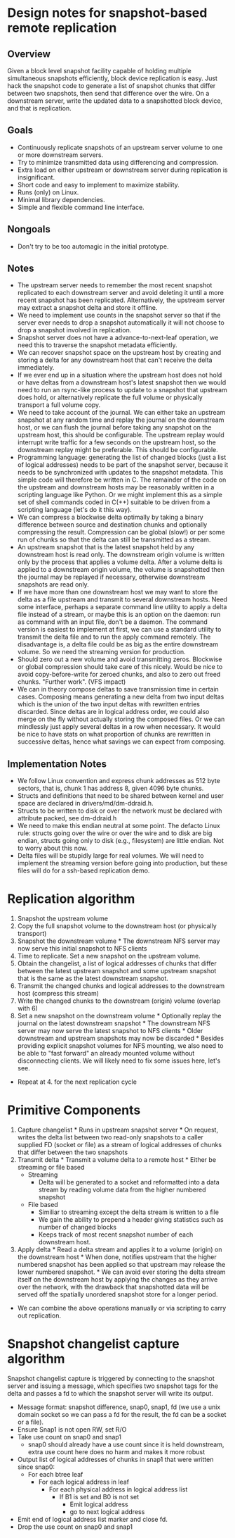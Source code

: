 # Design notes for snapshot-based remote replication #

## Overview ##
Given a block level snapshot facility capable of holding multiple simultaneous snapshots efficiently, block device replication is easy. Just hack the snapshot code to generate a list of snapshot chunks that differ between two snapshots, then send that difference over the wire. On a downstream server, write the updated data to a snapshotted block device, and that is replication.

## Goals ##
  * Continuously replicate snapshots of an upstream server volume to one or more downstream servers.
  * Try to minimize transmitted data using differencing and compression.
  * Extra load on either upstream or downstream server during replication is insignificant.
  * Short code and easy to implement to maximize stability.
  * Runs (only) on Linux.
  * Minimal library dependencies.
  * Simple and flexible command line interface.

## Nongoals ##
  * Don't try to be too automagic in the initial prototype.

## Notes ##
  * The upstream server needs to remember the most recent snapshot replicated to each downstream server and avoid deleting it until a more recent snapshot has been replicated. Alternatively, the upstream server may extract a snapshot delta and store it offline.
  * We need to implement use counts in the snapshot server so that if the server ever needs to drop a snapshot automatically it will not choose to drop a snapshot involved in replication.
  * Snapshot server does not have a advance-to-next-leaf operation, we need this to traverse the snapshot metadata efficiently.
  * We can recover snapshot space on the upstream host by creating and storing a delta for any downstream host that can't receive the delta immediately.
  * If we ever end up in a situation where the upstream host does not hold or have deltas from a downstream host's latest snapshot then we would need to run an rsync-like process to update to a snapshot that upstream does hold, or alternatively replicate the full volume or physically transport a full volume copy.
  * We need to take account of the journal. We can either take an upstream snapshot at any random time and replay the journal on the downstream host, or we can flush the journal before taking any snapshot on the upstream host, this should be configurable. The upstream replay would interrupt write traffic for a few seconds on the upstream host, so the downstream replay might be preferable. This should be configurable.
  * Programming language: generating the list of changed blocks (just a list of logical addresses) needs to be part of the snapshot server, because it needs to be synchronized with updates to the snapshot metadata. This simple code will therefore be written in C. The remainder of the code on the upstream and downstream hosts may be reasonably written in a scripting language like Python. Or we might implement this as a simple set of shell commands coded in C(++) suitable to be driven from a scripting language (let's do it this way).
  * We can compress a blockwise delta optimally by taking a binary difference between source and destination chunks and optionally compressing the result. Compression can be global (slow!) or per some run of chunks so that the delta can still be transmitted as a stream.
  * An upstream snapshot that is the latest snapshot held by any downstream host is read only. The downstream origin volume is written only by the process that applies a volume delta. After a volume delta is applied to a downstream origin volume, the volume is snapshotted then the journal may be replayed if necessary, otherwise downstream snapshots are read only.
  * If we have more than one downstream host we may want to store the delta as a file upstream and transmit to several downstream hosts. Need some interface, perhaps a separate command line utility to apply a delta file instead of a stream, or maybe this is an option on the daemon: run as command with an input file, don't be a daemon. The command version is easiest to implement at first, we can use a standard utility to transmit the delta file and to run the apply command remotely. The disadvantage is, a delta file could be as big as the entire downstream volume. So we need the streaming version for production.
  * Should zero out a new volume and avoid transmitting zeros. Blockwise or global compression should take care of this nicely. Would be nice to avoid copy-before-write for zeroed chunks, and also to zero out freed chunks. "Further work". (VFS impact)
  * We can in theory compose deltas to save transmission time in certain cases. Composing means generating a new delta from two input deltas which is the union of the two input deltas with rewritten entries discarded. Since deltas are in logical address order, we could also merge on the fly without actually storing the composed files. Or we can mindlessly just apply several deltas in a row when necessary. It would be nice to have stats on what proportion of chunks are rewritten in successive deltas, hence what savings we can expect from composing.

## Implementation Notes ##
  * We follow Linux convention and express chunk addresses as 512 byte sectors, that is, chunk 1 has address 8, given 4096 byte chunks.
  * Structs and definitions that need to be shared between kernel and user space are declared in drivers/md/dm-ddraid.h.
  * Structs to be written to disk or over the network must be declared with attribute packed, see dm-ddraid.h
  * We need to make this endian neutral at some point. The defacto Linux rule: structs going over the wire or over the wire and to disk are big endian, structs going only to disk (e.g., filesystem) are little endian. Not to worry about this now.
  * Delta files will be stupidly large for real volumes. We will need to implement the streaming version before going into production, but these files will do for a ssh-based replication demo.

# Replication algorithm #
  1. Snapshot the upstream volume
  1. Copy the full snapshot volume to the downstream host (or physically transport)
  1. Snapshot the downstream volume
    * The downstream NFS server may now serve this initial snapshot to NFS clients
  1. Time to replicate. Set a new snapshot on the upstream volume.
  1. Obtain the changelist, a list of logical addresses of chunks that differ between the latest upstream snapshot and some upstream snapshot that is the same as the latest downstream snapshot.
  1. Transmit the changed chunks and logical addresses to the downstream host (compress this stream)
  1. Write the changed chunks to the downstream (origin) volume (overlap with 6)
  1. Set a new snapshot on the downstream volume
    * Optionally replay the journal on the latest downstream snapshot
    * The downstream NFS server may now serve the latest snapshot to NFS clients
    * Older downstream and upstream snapshots may now be discarded
    * Besides providing explicit snapshot volumes for NFS mounting, we also need to be able to "fast forward" an already mounted volume without disconnecting clients. We will likely need to fix some issues here, let's see.
  * Repeat at 4. for the next replication cycle

# Primitive Components #
  1. Capture changelist
    * Runs in upstream snapshot server
    * On request, writes the delta list between two read-only snapshots to a caller supplied FD (socket or file) as a stream of logical addresses of chunks that differ between the two snapshots
  1. Transmit delta
    * Transmit a volume delta to a remote host
    * Either be streaming or file based
      * Streaming
        * Delta will be generated to a socket and reformatted into a data stream by reading volume data from the higher numbered snapshot
      * File based
        * Similiar to streaming except the delta stream is written to a file
        * We gain the ability to prepend a header giving statistics such as number of changed blocks
        * Keeps track of most recent snapshot number of each downstream host.
  1. Apply delta
    * Read a delta stream and applies it to a volume (origin) on the downstream host
    * When done, notifies upstream that the higher numbered snapshot has been applied so that upstream may release the lower numbered snapshot.
    * We can avoid ever storing the delta stream itself on the downstream host by applying the changes as they arrive over the network, with the drawback that snapshotted data will be served off the spatially unordered snapshot store for a longer period.
  * We can combine the above operations manually or via scripting to carry out replication.

# Snapshot changelist capture algorithm #
Snapshot changelist capture is triggered by connecting to the snapshot server and issuing a message, which specifies two snapshot tags for the delta and passes a fd to which the snapshot server will write its output.
  * Message format: snapshot difference, snap0, snap1, fd (we use a unix domain socket so we can pass a fd for the result, the fd can be a socket or a file).
  * Ensure Snap1 is not open RW, set R/O
  * Take use count on snap0 and snap1
    * snap0 should already have a use count since it is held downstream, extra use count here does no harm and makes it more robust
  * Output list of logical addresses of chunks in snap1 that were written since snap0:
    * For each btree leaf
      * For each logical address in leaf
        * For each physical address in logical address list
          * If B1 is set and B0 is not set
            * Emit logical address
            * go to next logical address
  * Emit end of logical address list marker and close fd.
  * Drop the use count on snap0 and snap1

